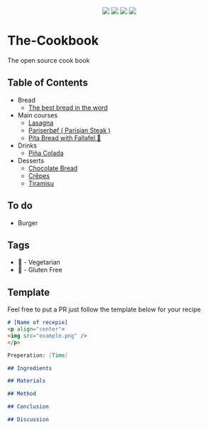 <p align="center">
<img src=https://img.shields.io/github/issues/logicguy1/The-Cookbook?style=flat-square&logo=appveyor&color=informational />
<img src=https://img.shields.io/github/license/logicguy1/The-Cookbook?style=flat-square&logo=appveyor&color=informational />
<img src=https://img.shields.io/github/stars/logicguy1/The-Cookbook?style=flat-square&logo=appveyor&color=blue />
<img src=https://img.shields.io/github/forks/logicguy1/The-Cookbook?style=flat-square&logo=appveyor&color=blue />
</p>

# The-Cookbook
The open source cook book

## Table of Contents
* Bread
  * [The best bread in the word ](https://github.com/logicguy1/The-Cookbook/tree/main/The%20best%20bread%20in%20the%20world)
* Main courses
  * [Lasagna ](https://github.com/logicguy1/The-Cookbook/tree/main/Lasagna)
  * [Pariserbøf ( Parisian Steak ) ](https://github.com/logicguy1/The-Cookbook/tree/main/Pariser%20b%C3%B8f%20(%20Parisian%20steak%20))
  * [Pita Bread with Fallafel 🌱 ](https://github.com/logicguy1/The-Cookbook/tree/main/Pita%20bread%20with%20falafel)
* Drinks
  * [Piña Colada](https://github.com/logicguy1/The-Cookbook/tree/main/Pina_Colada)
* Desserts
  * [Chocolate Bread](https://github.com/logicguy1/The-Cookbook/tree/main/Chokolade%20bread)
  * [Crêpes](https://github.com/logicguy1/The-Cookbook/tree/main/Cr%C3%AApes)
  * [Tiramisu](https://github.com/logicguy1/The-Cookbook/tree/main/Tiramisu)

## To do
- Burger

## Tags
* 🌱 - Vegetarian
* 🌽 - Gluten Free

## Template
Feel free to put a PR just follow the template below for your recipe

```md
# [Name of recepie]
<p align="center">
<img src="example.png" />
</p>

Preperation: [Time]

## Ingredients

## Materials

## Method

## Conclusion

## Discussion
```
